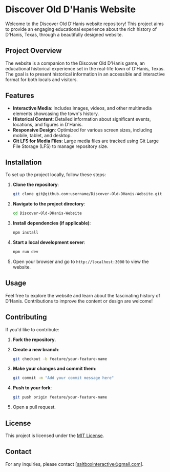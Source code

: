 # Discover Old D'Hanis Website

Welcome to the Discover Old D'Hanis website repository! This project aims to provide an engaging educational experience about the rich history of D'Hanis, Texas, through a beautifully designed website.

## Project Overview

The website is a companion to the Discover Old D'Hanis game, an educational historical experience set in the real-life town of D'Hanis, Texas. The goal is to present historical information in an accessible and interactive format for both locals and visitors.

## Features

- **Interactive Media**: Includes images, videos, and other multimedia elements showcasing the town's history.
- **Historical Content**: Detailed information about significant events, locations, and figures in D'Hanis.
- **Responsive Design**: Optimized for various screen sizes, including mobile, tablet, and desktop.
- **Git LFS for Media Files**: Large media files are tracked using Git Large File Storage (LFS) to manage repository size.

## Installation

To set up the project locally, follow these steps:

1. **Clone the repository**:
   ```bash
   git clone git@github.com:username/Discover-Old-DHanis-Website.git
   ```

2. **Navigate to the project directory**:
   ```bash
   cd Discover-Old-DHanis-Website
   ```

3. **Install dependencies (if applicable)**:
   ```bash
   npm install
   ```

4. **Start a local development server**:
   ```bash
   npm run dev
   ```

5. Open your browser and go to `http://localhost:3000` to view the website.

## Usage

Feel free to explore the website and learn about the fascinating history of D'Hanis. Contributions to improve the content or design are welcome!

## Contributing

If you'd like to contribute:

1. **Fork the repository**.
2. **Create a new branch**:
   ```bash
   git checkout -b feature/your-feature-name
   ```
3. **Make your changes and commit them**:
   ```bash
   git commit -m "Add your commit message here"
   ```
4. **Push to your fork**:
   ```bash
   git push origin feature/your-feature-name
   ```

5. Open a pull request.

## License

This project is licensed under the [MIT License](LICENSE).

## Contact

For any inquiries, please contact [saltboxinteractive@gmail.com].